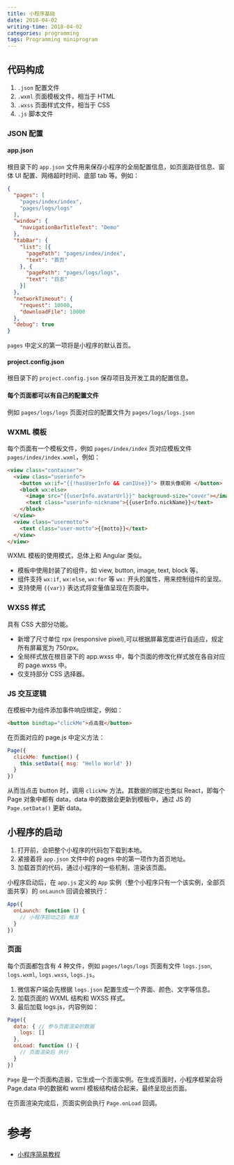 ```yaml
---
title: 小程序基础
date: 2018-04-02
writing-time: 2018-04-02
categories: programming
tags: Programming miniprogram
---
```



## 代码构成

1. `.json` 配置文件
2. `.wxml` 页面模板文件，相当于 HTML
3. `.wxss` 页面样式文件，相当于 CSS
4. `.js` 脚本文件

### JSON 配置

####  app.json

根目录下的 `app.json` 文件用来保存小程序的全局配置信息，如页面路径信息、窗体 UI 配置、网络超时时间、底部 tab 等。例如：

```json
{
  "pages": [
    "pages/index/index",
    "pages/logs/logs"
  ],
  "window": {
    "navigationBarTitleText": "Demo"
  },
  "tabBar": {
    "list": [{
      "pagePath": "pages/index/index",
      "text": "首页"
    }, {
      "pagePath": "pages/logs/logs",
      "text": "日志"
    }]
  },
  "networkTimeout": {
    "request": 10000,
    "downloadFile": 10000
  },
  "debug": true
}
```

`pages` 中定义的第一项将是小程序的默认首页。

#### project.config.json

根目录下的 `project.config.json` 保存项目及开发工具的配置信息。

#### 每个页面都可以有自己的配置文件

例如 `pages/logs/logs` 页面对应的配置文件为 `pages/logs/logs.json`


### WXML 模板

每个页面有一个模板文件，例如 `pages/index/index` 页对应模板文件 `pages/index/index.wxml`，例如：

```html
<view class="container">
  <view class="userinfo">
    <button wx:if="{{!hasUserInfo && canIUse}}"> 获取头像昵称 </button>
    <block wx:else>
      <image src="{{userInfo.avatarUrl}}" background-size="cover"></image>
      <text class="userinfo-nickname">{{userInfo.nickName}}</text>
    </block>
  </view>
  <view class="usermotto">
    <text class="user-motto">{{motto}}</text>
  </view>
</view>
```
WXML 模板的使用模式，总体上和 Angular 类似。

+ 模板中使用封装了的组件，如 view, button, image, text, block 等。
+ 组件支持 `wx:if`, `wx:else`, `wx:for` 等 `wx:` 开头的属性，用来控制组件的呈现。
+ 支持使用 `{{var}}` 表达式将变量值呈现在页面中。

### WXSS 样式

具有 CSS 大部分功能。

+ 新增了尺寸单位 rpx (responsive pixel),可以根据屏幕宽度进行自适应，规定所有屏幕宽为 750rpx。
+ 全局样式放在根目录下的 app.wxss 中，每个页面的修改化样式放在各自对应的 page.wxss 中。
+ 仅支持部分 CSS 选择器。

### JS 交互逻辑

在模板中为组件添加事件响应绑定，例如：

```html
<button bindtap="clickMe">点击我</button>
```

在页面对应的 page.js 中定义方法：

```javascript
Page({
  clickMe: function() {
    this.setData({ msg: "Hello World" })
  }
})
```

从而当点击 button 时，调用 `clickMe` 方法。其数据的绑定也类似 React，即每个 Page 对象中都有 data，data 中的数据会更新到模板中，通过 JS 的 `Page.setData()` 更新 data。

## 小程序的启动

1. 打开前，会把整个小程序的代码包下载到本地。
2. 紧接着将 `app.json` 文件中的 pages 中的第一项作为首页地址。
3. 加载首页的代码，通过小程序的一些机制，渲染该页面。

小程序启动后，在 `app.js` 定义的 `App` 实例（整个小程序只有一个该实例，全部页面共享）的 `onLaunch` 回调会被执行：

```javascript
App({
  onLaunch: function () {
    // 小程序启动之后 触发
  }
})
```

### 页面

每个页面都包含有 4 种文件，例如 `pages/logs/logs` 页面有文件 `logs.json`, `logs.wxml`, `logs.wxss`, `logs.js`。

1. 微信客户端会先根据  `logs.json` 配置生成一个界面、颜色、文字等信息。
2. 加载页面的 WXML 结构和 WXSS 样式。
3. 最后加载  logs.js，内容例如：

```javascript
Page({
  data: { // 参与页面渲染的数据
    logs: []
  },
  onLoad: function () {
    // 页面渲染后 执行
  }
})
```

`Page` 是一个页面构造器，它生成一个页面实例。在生成页面时，小程序框架会将 Page.data 中的数据和 wxml 模板结构结合起来，最终呈现出页面。

在页面渲染完成后，页面实例会执行 `Page.onLoad` 回调。

# 参考

+ [小程序简易教程](https://developers.weixin.qq.com/miniprogram/dev/)

